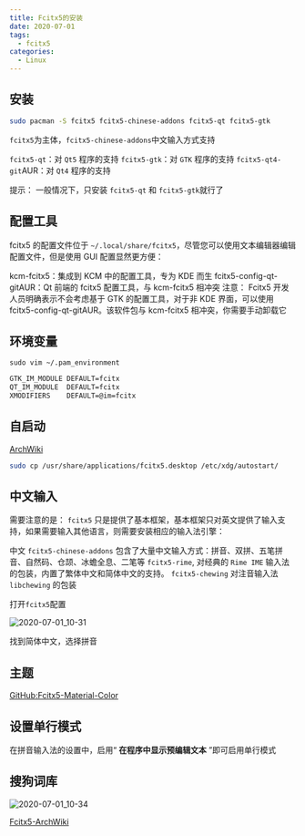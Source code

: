 ```yaml
---
title: Fcitx5的安装
date: 2020-07-01
tags:
  - fcitx5
categories:
  - Linux
---
```


## 安装

```bash
sudo pacman -S fcitx5 fcitx5-chinese-addons fcitx5-qt fcitx5-gtk
```

`fcitx5`为主体，`fcitx5-chinese-addons`中文输入方式支持

`fcitx5-qt`：对 `Qt5` 程序的支持
`fcitx5-gtk`：对 `GTK` 程序的支持
`fcitx5-qt4-git`AUR：对 `Qt4` 程序的支持

提示： 一般情况下，只安装 `fcitx5-qt` 和 `fcitx5-gtk`就行了

## 配置工具

fcitx5 的配置文件位于 `~/.local/share/fcitx5`，尽管您可以使用文本编辑器编辑配置文件，但是使用 GUI 配置显然更方便：

kcm-fcitx5：集成到 KCM 中的配置工具，专为 KDE 而生
fcitx5-config-qt-gitAUR：Qt 前端的 fcitx5 配置工具，与 kcm-fcitx5 相冲突
注意： Fcitx5 开发人员明确表示不会考虑基于 GTK 的配置工具，对于非 KDE 界面，可以使用 fcitx5-config-qt-gitAUR。该软件包与 kcm-fcitx5 相冲突，你需要手动卸载它

## 环境变量

`sudo vim ~/.pam_environment`

```bash
GTK_IM_MODULE DEFAULT=fcitx
QT_IM_MODULE  DEFAULT=fcitx
XMODIFIERS    DEFAULT=@im=fcitx
```

## 自启动

[ArchWiki](https://wiki.archlinux.org/index.php/Fcitx_(%E7%AE%80%E4%BD%93%E4%B8%AD%E6%96%87)#%E6%A1%8C%E9%9D%A2%E7%8E%AF%E5%A2%83%E4%B8%8B%E8%87%AA%E5%8A%A8%E5%90%AF%E5%8A%A8)

```bash
sudo cp /usr/share/applications/fcitx5.desktop /etc/xdg/autostart/
```

## 中文输入

需要注意的是： `fcitx5` 只是提供了基本框架，基本框架只对英文提供了输入支持，如果需要输入其他语言，则需要安装相应的输入法引擎：

中文
`fcitx5-chinese-addons` 包含了大量中文输入方式：拼音、双拼、五笔拼音、自然码、仓颉、冰蟾全息、二笔等
`fcitx5-rime`, 对经典的 `Rime IME` 输入法的包装，内置了繁体中文和简体中文的支持。
`fcitx5-chewing` 对注音输入法 `libchewing` 的包装

打开`fcitx5`配置

![2020-07-01_10-31](https://gitee.com/snowyan/image/raw/master/1593570944_20200701103319835_390499672.png)

找到简体中文，选择拼音

## 主题

[GitHub:Fcitx5-Material-Color](https://github.com/hosxy/Fcitx5-Material-Color)

## 设置单行模式

在拼音输入法的设置中，启用“ **在程序中显示预编辑文本** ”即可启用单行模式

## 搜狗词库

![2020-07-01_10-34](https://gitee.com/snowyan/image/raw/master/1593570945_20200701103526160_1345697393.png)


[Fcitx5-ArchWiki](https://wiki.archlinux.org/index.php/Fcitx5_(%E7%AE%80%E4%BD%93%E4%B8%AD%E6%96%87))